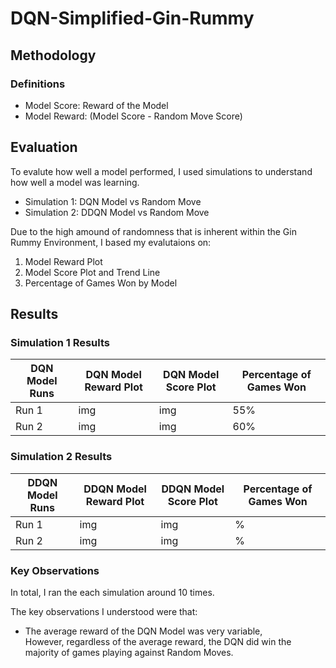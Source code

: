 # DQN-Simplified-Gin-Rummy

## Methodology

### Definitions

- Model Score: Reward of the Model
- Model Reward: (Model Score - Random Move Score)

## Evaluation

To evalute how well a model performed, I used simulations to understand how well a model was learning.

- Simulation 1: DQN Model vs Random Move 
- Simulation 2: DDQN Model vs Random Move

Due to the high amound of randomness that is inherent within the Gin Rummy Environment, I based my evalutaions on:

1. Model Reward Plot
2. Model Score Plot and Trend Line
3. Percentage of Games Won by Model

## Results

### Simulation 1 Results

| DQN Model Runs | DQN Model Reward Plot | DQN Model Score Plot | Percentage of Games Won |
| --- | --- | --- | --- |
| Run 1 | img  | img  | 55%  | 
| Run 2  | img | img  | 60%  | 

### Simulation 2 Results

| DDQN Model Runs | DDQN Model Reward Plot | DDQN Model Score Plot | Percentage of Games Won |
| --- | --- | --- | --- |
| Run 1 | img  | img  | %  | 
| Run 2  | img | img  | %  | 

### Key Observations

In total, I ran the each simulation around 10 times. 

The key observations I understood were that:
- The average reward of the DQN Model was very variable, <br/> However, regardless of the average reward, the DQN did win the majority of games playing against Random Moves.
